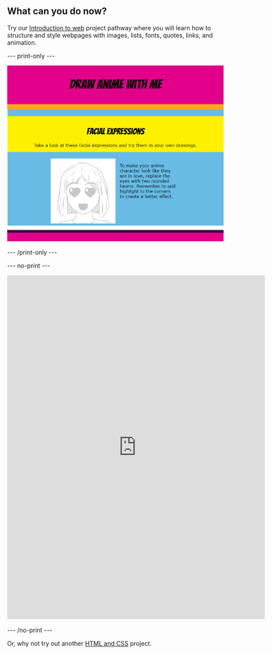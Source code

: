 ## What can you do now?

Try our [Introduction to web](https://projects.raspberrypi.org/en/pathways/web-intro) project pathway where you will learn how to structure and style webpages with images, lists, fonts, quotes, links, and animation.

--- print-only --- 

![Completed project](images/solution.png)

--- /print-only ---

--- no-print ---

<iframe src="https://editor.raspberrypi.org/en/embed/viewer/anime-expressions-complete" width="600" height="800" frameborder="0" marginwidth="0" marginheight="0" allowfullscreen> </iframe>

--- /no-print ---

Or, why not try out another [HTML and CSS](https://projects.raspberrypi.org/en/projects?software%5B%5Dhtml) project.